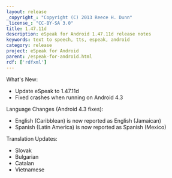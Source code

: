 ```yaml
---
layout: release
_copyright_: "Copyright (C) 2013 Reece H. Dunn"
_license_: "CC-BY-SA 3.0"
title: 1.47.11d
description: eSpeak for Android 1.47.11d release notes
keywords: text to speech, tts, espeak, android
category: release
project: eSpeak for Android
parent: /espeak-for-android.html
rdf: ['rdfxml']
---
```


What's New:

*  Update eSpeak to 1.47.11d
*  Fixed crashes when running on Android 4.3

Language Changes (Android 4.3 fixes):

*  English (Caribblean) is now reported as English (Jamaican)
*  Spanish (Latin America) is now reported as Spanish (Mexico)

Translation Updates:

*  Slovak
*  Bulgarian
*  Catalan
*  Vietnamese
